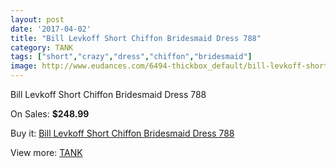 ```yaml
---
layout: post
date: '2017-04-02'
title: "Bill Levkoff Short Chiffon Bridesmaid Dress 788"
category: TANK
tags: ["short","crazy","dress","chiffon","bridesmaid"]
image: http://www.eudances.com/6494-thickbox_default/bill-levkoff-short-chiffon-bridesmaid-dress-788.jpg
---
```

Bill Levkoff Short Chiffon Bridesmaid Dress 788

On Sales: **$248.99**
<a href="https://www.eudances.com/en/tank/2375-bill-levkoff-short-chiffon-bridesmaid-dress-788.html"><amp-img layout="responsive" width="600" height="600" src="//www.eudances.com/6494-thickbox_default/bill-levkoff-short-chiffon-bridesmaid-dress-788.jpg" alt="Bill Levkoff Short Chiffon Bridesmaid Dress 788 0" /></a>
<a href="https://www.eudances.com/en/tank/2375-bill-levkoff-short-chiffon-bridesmaid-dress-788.html"><amp-img layout="responsive" width="600" height="600" src="//www.eudances.com/6495-thickbox_default/bill-levkoff-short-chiffon-bridesmaid-dress-788.jpg" alt="Bill Levkoff Short Chiffon Bridesmaid Dress 788 1" /></a>

Buy it: [Bill Levkoff Short Chiffon Bridesmaid Dress 788](https://www.eudances.com/en/tank/2375-bill-levkoff-short-chiffon-bridesmaid-dress-788.html "Bill Levkoff Short Chiffon Bridesmaid Dress 788")

View more: [TANK](https://www.eudances.com/en/28-tank "TANK")